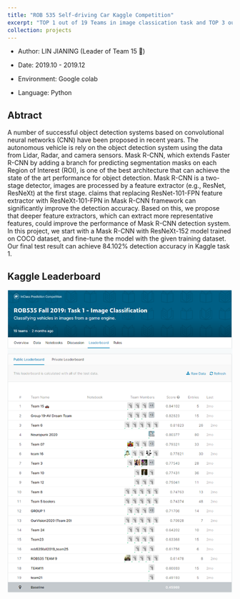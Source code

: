 ```yaml
---
title: "ROB 535 Self-driving Car Kaggle Competition"
excerpt: "TOP 1 out of 19 Teams in image classication task and TOP 3 out of 13 Teams in vehicle localization task<br/><img src='/images/rob535/kaggle-out.png' width='600'>"
collection: projects
---
```


- Author: LIN JIANING (Leader of Team 15 🚗)

- Date: 2019.10 - 2019.12

- Environment: Google colab

- Language: Python

## Abtract
A number of successful object detection systems based on convolutional neural networks (CNN) have been proposed in recent years. The autonomous vehicle is rely on the object detection system using the data from Lidar, Radar, and camera sensors. Mask R-CNN, which extends Faster R-CNN by adding a branch for predicting segmentation masks on each Region of Interest (ROI), is one of the best architecture that can achieve the state of the art performance for object detection. Mask R-CNN is a two-stage detector, images are processed by a feature extractor (e.g., ResNet, ResNeXt) at the first stage. claims that replacing ResNet-101-FPN feature extractor with ResNeXt-101-FPN in Mask R-CNN framework can significantly improve the detection accuracy. Based on this, we propose that deeper feature extractors, which can extract more representative features, could improve the performance of Mask R-CNN detection system. In this project, we start with a Mask R-CNN with ResNeXt-152 model trained on COCO dataset, and fine-tune the model with the given training dataset. Our final test result can achieve 84.102\% detection accuracy in Kaggle task 1.

## Kaggle Leaderboard
<img src='/images/rob535/kaggle.png' width='600'>

